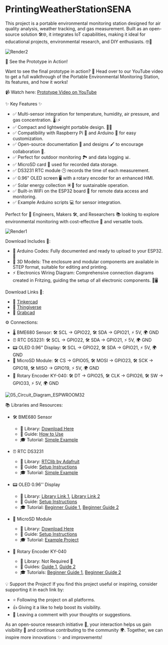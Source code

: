 # PrintingWeatherStationSENA
This project is a portable environmental monitoring station designed for air quality analysis, weather tracking, and gas measurement. Built as an open-source solution 🛠️🌐, it integrates IoT capabilities, making it ideal for educational projects, environmental research, and DIY enthusiasts. 🤓🔧

![Render2](https://github.com/user-attachments/assets/8b6a5cb7-3b91-4732-8c34-d4d53aa1e22a)

🎥 See the Prototype in Action!

Want to see the final prototype in action? 🌟 Head over to our YouTube video to get a full walkthrough of the Portable Environmental Monitoring Station, its features, and how it works!

📹 Watch here: [Prototype Video on YouTube](https://youtu.be/jpqpw_nJwng?si=KsxWxKCoQXddJWzs)



✨ Key Features ✨
- ✅ Multi-sensor integration for temperature, humidity, air pressure, and gas concentration. 🌡️💧⚡
- ✅ Compact and lightweight portable design. 🎒📏
- ✅ Compatibility with Raspberry Pi 🍓 and Arduino 🤖 for easy customization.
- ✅ Open-source documentation 📂 and designs 🖌️ to encourage collaboration 🤝.
- ✅ Perfect for outdoor monitoring 🏞️ and data logging 📊.
- ✅ MicroSD card 📀 used for recorded data storage.
- ✅ DS3231 RTC module 🕒 records the time of each measurement.
- ✅ 0.96" OLED screen 🖥️ with a rotary encoder for an enhanced HMI.
- ✅ Solar energy collection ☀️🔋 for sustainable operation.
- ✅ Built-in WiFi on the ESP32 board 📶 for remote data access and monitoring.
- ✅ Example Arduino scripts 💻 for sensor integration.

Perfect for 🔬 Engineers, Makers 🛠️, and Researchers 📚 looking to explore environmental monitoring with cost-effective 🌟 and versatile tools.

![Render1](https://github.com/user-attachments/assets/a28f2512-0d2d-4490-8a30-01b58cd39081)

Download Includes 📂:
- 📜 Arduino Codes: Fully documented and ready to upload to your ESP32. 🚀
- 📐 3D Models: The enclosure and modular components are available in STEP format, suitable for editing and printing. 
- ⚡ Electronics Wiring Diagram: Comprehensive connection diagrams created in Fritzing, guiding the setup of all electronic components. 🔌🖥️

Download Links 🔗:
- 📌 [Tinkercad](https://www.tinkercad.com/things/6pniuVdfldQ-estacion-de-monitoreo-iot-rev4)
- 📌 [Thingiverse](https://www.thingiverse.com/thing:6854103)
- 📌 [Grabcad](https://grabcad.com/library/diy-portable-weather-station-1)

⚙️ Connections:
- 🌡️ BME680 Sensor: 🛠️ SCL -> GPIO22, 🛠️ SDA -> GPIO21, ⚡ 5V, 🌍 GND
- ⏰ RTC DS3231: 🛠️ SCL -> GPIO22, 🛠️ SDA -> GPIO21, ⚡ 5V, 🌍 GND
- 📟 OLED 0.96" Display: 🛠️ SCL -> GPIO22, 🛠️ SDA -> GPIO21, ⚡ 5V, 🌍 GND
- 💾 MicroSD Module: 🛠️ CS -> GPIO05, 🛠️ MOSI -> GPIO23, 🛠️ SCK -> GPIO18, 🛠️ MISO -> GPIO19, ⚡ 5V, 🌍 GND
- 🔄 Rotary Encoder KY-040: 🛠️ DT -> GPIO25, 🛠️ CLK -> GPIO26, 🛠️ SW -> GPIO33, ⚡ 5V, 🌍 GND

![05_Circuit_Diagram_ESPWROOM32](https://github.com/user-attachments/assets/f012310b-f9d6-4136-87b6-e23a1d1326a4)

📚 Libraries and Resources:
- 🛠️ BME680 Sensor
  - 📂 Library: [Download Here](https://n9.cl/2wgdx)
  - 📖 Guide: [How to Use](https://n9.cl/31472)
  - 🎓 Tutorial: [Simple Example](https://n9.cl/s88k9)

- ⏰ RTC DS3231
  - 📂 Library: [RTClib by Adafruit](https://github.com/adafruit/RTClib)
  - 📖 Guide: [Setup Instructions](https://n9.cl/o9x3j) 
  - 🎓 Tutorial: [Simple Example](https://n9.cl/v09a0) 

- 📟 OLED 0.96'' Display
  - 📂 Library: [Library Link 1](www.n9.cl/xlc9w), [Library Link 2](www.n9.cl/xv1dp)
  - 📖 Guide: [Setup Instructions](https://n9.cl/l03ufr) 
  - 🎓 Tutorial: [Beginner Guide 1](www.n9.cl/jzy5xj), [Beginner Guide 2](www.n9.cl/f29yyf) 

- 💾 MicroSD Module
  - 📂 Library: [Download Here](https://n9.cl/z0hjuf)
  - 📖 Guide: [Setup Instructions](https://n9.cl/nbez7)
  - 🎓 Tutorial: [Example Project](https://n9.cl/s88k9)

- 🔄 Rotary Encoder KY-040
  - 📂 Library: Not Required 🎉
  - 📖 Guides: [Guide 1](https://n9.cl/tbt4g), [Guide 2](https://n9.cl/v2f8)
  - 🎓 Tutorials: [Beginner Guide 1](https://n9.cl/rmjnv), [Beginner Guide 2](https://n9.cl/bn3d6)

💡 Support the Project!
If you find this project useful or inspiring, consider supporting it in each link by:
- ⭐ Following the project on all platforms.
- 👍 Giving it a like to help boost its visibility.
- 💬 Leaving a comment with your thoughts or suggestions.

As an open-source research initiative 🌱, your interaction helps us gain visibility 👀 and continue contributing to the community 🌍. Together, we can inspire more innovations ✨ and improvements!
